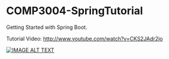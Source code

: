 # COMP3004-SpringTutorial
Getting Started with Spring Boot.


Tutorial Video: http://www.youtube.com/watch?v=CKS2JAdr2jo

[![IMAGE ALT TEXT](http://img.youtube.com/vi/CKS2JAdr2jo/0.jpg)](http://www.youtube.com/watch?v=CKS2JAdr2jo "Video Title")

